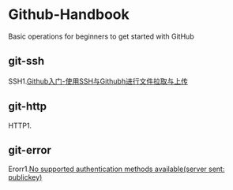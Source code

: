 # Github-Handbook
Basic operations for beginners to get started with GitHub

## git-ssh

SSH1.[Github入门-使用SSH与Githubh进行文件拉取与上传](./git-ssh/readme.md)

## git-http

HTTP1.[]()

## git-error

Erorr1.[No supported authentication methods available(server sent: publickey) ](./error/readme.md)

